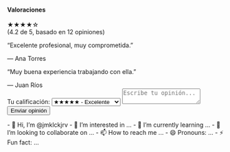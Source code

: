 <!-- Valoraciones para María -->
<div class="mt-6 border-t pt-4">
  <h4 class="text-lg font-semibold mb-2">Valoraciones</h4>
  
  <!-- Promedio de estrellas -->
  <div class="flex items-center space-x-2 mb-4">
    <div class="flex text-yellow-400">
      ★★★★☆ <!-- Puedes usar JavaScript luego para ajustar las estrellas dinámicamente -->
    </div>
    <span class="text-gray-600 text-sm">(4.2 de 5, basado en 12 opiniones)</span>
  </div>

  <!-- Lista de opiniones -->
  <div class="space-y-4 text-sm text-gray-800">
    <div class="bg-gray-100 p-3 rounded">
      <p>“Excelente profesional, muy comprometida.”</p>
      <span class="text-xs text-gray-500">— Ana Torres</span>
    </div>
    <div class="bg-gray-100 p-3 rounded">
      <p>“Muy buena experiencia trabajando con ella.”</p>
      <span class="text-xs text-gray-500">— Juan Ríos</span>
    </div>
  </div>

  <!-- Formulario para dejar una opinión -->
  <form class="mt-6 space-y-2">
    <label class="block text-sm font-medium">Tu calificación:</label>
    <select class="w-full p-2 border rounded">
      <option value="5">★★★★★ - Excelente</option>
      <option value="4">★★★★☆ - Muy bueno</option>
      <option value="3">★★★☆☆ - Bueno</option>
      <option value="2">★★☆☆☆ - Regular</option>
      <option value="1">★☆☆☆☆ - Malo</option>
    </select>
    <textarea placeholder="Escribe tu opinión..." class="w-full p-2 border rounded"></textarea>
    <button type="submit" class="bg-blue-600 text-white px-4 py-2 rounded hover:bg-blue-700">Enviar opinión</button>
  </form>
</div>
- 👋 Hi, I’m @jmklckjrv
- 👀 I’m interested in ...
- 🌱 I’m currently learning ...
- 💞️ I’m looking to collaborate on ...
- 📫 How to reach me ...
- 😄 Pronouns: ...
- ⚡ Fun fact: ...

<!---
jmklckjrv/jmklckjrv is a ✨ special ✨ repository because its `README.md` (this file) appears on your GitHub profile.
You can click the Preview link to take a look at your changes.
--->
